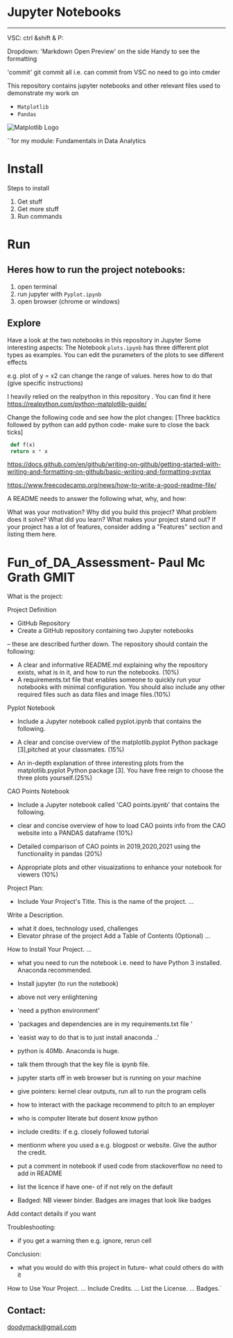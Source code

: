 
# Jupyter Notebooks
***

 VSC: 
 ctrl &shift & P: 

 Dropdown: 'Markdown Open Preview' on the side
 Handy to see the formatting

 'commit'  git commit all  i.e.  can commit from VSC no need to go into cmder


This repository contains jupyter notebooks and other relevant files used to demonstrate my work on
- ``Matplotlib``
- ``Pandas``


![Matplotlib Logo](https://upload.wikimedia.org/wikipedia/en/thumb/5/56/Matplotlib_logo.svg/300px-Matplotlib_logo.svg.png)


 ``for my module: 
 Fundamentals in Data Analytics


# Install
Steps to install

1. Get stuff
2. Get more stuff
3. Run commands

# Run

## Heres how to run the project notebooks:

1. open terminal 
2. run jupyter with ``Pyplot.ipynb``
3. open browser (chrome or windows)

## Explore 

Have a look at the two notebooks in this repository in Jupyter
Some interesting aspects:
The Notebook `plots.ipynb` has three different plot types as examples. You can edit the psrameters of the plots to see different effects

e.g. plot of y = x2 can change the range of values.
 heres how to do that (give specific instructions)

 I heavily relied on the realpython  in this repository .  You can find it here 
 https://realpython.com/python-matplotlib-guide/

 Change the following code and see how the plot changes:
 [Three backtics followed by python can add python code- make sure to close the back ticks]
```python
 def f(x)
 return x * x
 ```



https://docs.github.com/en/github/writing-on-github/getting-started-with-writing-and-formatting-on-github/basic-writing-and-formatting-syntax

https://www.freecodecamp.org/news/how-to-write-a-good-readme-file/


A README needs to answer the following what, why, and how:

What was your motivation?
Why did you build this project?
What problem does it solve?
What did you learn?
What makes your project stand out? If your project has a lot of features, consider adding a "Features" section and listing them here.

# Fun_of_DA_Assessment- Paul Mc Grath GMIT

What is the project:


Project Definition
- GitHub Repository
- Create a GitHub repository containing two Jupyter notebooks

– these are described further down. The repository should contain the following:

- A clear and informative README.md explaining why the repository exists, what is in it, and how to run the notebooks. (10%)
- A requirements.txt file that enables someone to quickly run your notebooks with minimal configuration. You should also include any other required files such as data files and image files.(10%)

Pyplot Notebook
- Include a Jupyter notebook called pyplot.ipynb that contains the following.

- A clear and concise overview of the matplotlib.pyplot Python package [3],pitched at your classmates. (15%)
- An in-depth explanation of three interesting plots from the matplotlib.pyplot Python package [3]. You have free reign to choose the three plots yourself.(25%)


CAO Points Notebook
- Include a Jupyter notebook called 'CAO points.ipynb' that contains the following.

 - clear and concise overview of how to load CAO points info from the CAO website into a PANDAS dataframe (10%)
 - Detailed comparison of CAO points in 2019,2020,2021 using the functionality in pandas (20%)
 - Appropriate plots and other visuaizations to enhance your notebook for viewers (10%)
 
 Project Plan:
 
- Include Your Project's Title. This is the name of the project. ...

Write a Description.   
- what it does, technology used, challenges
- Elevator phrase of the project
Add a Table of Contents (Optional) ...

How to Install Your Project. ...
- what you need to run the notebook i.e. need to have Python 3 installed.  Anaconda recommended.
- Install jupyter (to run the notebook)
- above not very enlightening
- 'need a python environment'
- 'packages and dependencies are in my requirements.txt file '
- 'easist way to do that is to just install anaconda ..'
- python is 40Mb. Anaconda is huge.
- talk them through that the key file is ipynb file.
- jupyter starts off in web browser but is running on your machine
- give pointers:  kernel clear outputs, run all to run the program cells
- how to interact with the package recommend to pitch to an employer
- who is computer literate but dosent know python

- include credits: if e.g. closely followed tutorial
- mentionm where you used a e.g. blogpost or website.  Give the author the credit.
- put a comment in notebook if used code from stackoverflow no need to add in README

- list the licence if have one- of if not rely on the default

- Badged: NB viewer  binder.  Badges are images that look like badges

Add contact details if you want

Troubleshooting:
- if you get a warning then e.g. ignore, rerun cell

Conclusion:
- what you would do with this project in future- what could others do with it

How to Use Your Project. ...
Include Credits. ...
List the License. ...
Badges.`

## Contact: 

[doodymack@gmail.com](mailto:doodymack@gmail.com)
